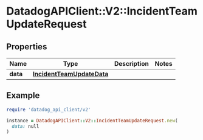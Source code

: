 # DatadogAPIClient::V2::IncidentTeamUpdateRequest

## Properties

| Name | Type | Description | Notes |
| ---- | ---- | ----------- | ----- |
| **data** | [**IncidentTeamUpdateData**](IncidentTeamUpdateData.md) |  |  |

## Example

```ruby
require 'datadog_api_client/v2'

instance = DatadogAPIClient::V2::IncidentTeamUpdateRequest.new(
  data: null
)
```

